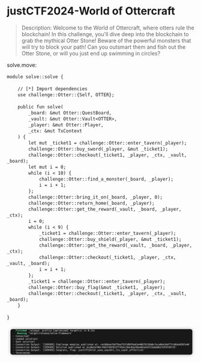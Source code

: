 # justCTF2024-World of Ottercraft

> Description: Welcome to the World of Ottercraft, where otters rule the blockchain! In this challenge, you'll dive deep into the blockchain to grab the mythical Otter Stone! Beware of the powerful monsters that will try to block your path! Can you outsmart them and fish out the Otter Stone, or will you just end up swimming in circles?

solve.move:
```move
module solve::solve {

    // [*] Import dependencies
    use challenge::Otter::{Self, OTTER};

    public fun solve(
        _board: &mut Otter::QuestBoard,
        _vault: &mut Otter::Vault<OTTER>,
        _player: &mut Otter::Player,
        _ctx: &mut TxContext
    ) {
        let mut _ticket1 = challenge::Otter::enter_tavern(_player);
        challenge::Otter::buy_sword(_player, &mut _ticket1);
        challenge::Otter::checkout(_ticket1, _player, _ctx, _vault, _board);
        let mut i = 0;
        while (i < 10) {
            challenge::Otter::find_a_monster(_board, _player);
            i = i + 1;
        };
        challenge::Otter::bring_it_on(_board, _player, 0);
        challenge::Otter::return_home(_board, _player);
        challenge::Otter::get_the_reward(_vault, _board, _player, _ctx);
        i = 0;
        while (i < 9) {
            _ticket1 = challenge::Otter::enter_tavern(_player);
            challenge::Otter::buy_shield(_player, &mut _ticket1);
            challenge::Otter::get_the_reward(_vault, _board, _player, _ctx);
            challenge::Otter::checkout(_ticket1, _player, _ctx, _vault, _board);
            i = i + 1;
        };
        _ticket1 = challenge::Otter::enter_tavern(_player);
        challenge::Otter::buy_flag(&mut _ticket1, _player);
        challenge::Otter::checkout(_ticket1, _player, _ctx, _vault, _board);
    }

}
```

![](./images/1.png)